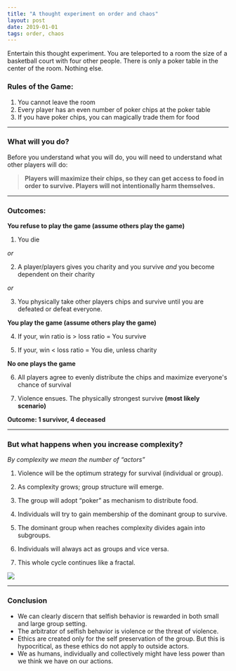 ```yaml
---
title: "A thought experiment on order and chaos"
layout: post
date: 2019-01-01
tags: order, chaos
---
```


Entertain this thought experiment. You are teleported to a room the size of a
basketball court with four other people. There is only a poker table in the
center of the room. Nothing else.

### **Rules of the Game:**

1.  You cannot leave the room
1.  Every player has an even number of poker chips at the poker table
1.  If you have poker chips, you can magically trade them for food

*****

### **What will you do?**

Before you understand what you will do, you will need to understand what other
players will do:

> **Players will maximize their chips, so they can get access to food in order to
> survive. Players will not intentionally harm themselves.**

*****

### **Outcomes:**

**You refuse to play the game (assume others play the game)**

1.  You die

*or*

2. A player/players gives you charity and you survive *and* you become dependent
on their charity

*or*

3. You physically take other players chips and survive until you are defeated or
defeat everyone.

**You play the game (assume others play the game)**

4. If your, win ratio is > loss ratio = You survive

5. If your, win < loss ratio = You die, unless charity

**No one plays the game**

6. All players agree to evenly distribute the chips and maximize everyone's
chance of survival

7. Violence ensues. The physically strongest survive **(most likely scenario)**

**Outcome: 1 survivor, 4 deceased**

*****

### **But what happens when you increase complexity?**

*By complexity we mean the number of “actors”*

1.  Violence will be the optimum strategy for survival (individual or group).

2. As complexity grows; group structure will emerge.

3. The group will adopt “poker” as mechanism to distribute food.

4. Individuals will try to gain membership of the dominant group to survive.

5. The dominant group when reaches complexity divides again into subgroups.

6. Individuals will always act as groups and vice versa.

7. This whole cycle continues like a fractal.

![](https://cdn-images-1.medium.com/max/800/1*BdK1VcgeGYUjojY-q3Ebfw.jpeg)
<span class="figcaption_hack"></span>

*****

### Conclusion

* We can clearly discern that selfish behavior is rewarded in both small and large
group setting.
* The arbitrator of selfish behavior is violence or the threat of violence.
* Ethics are created only for the self preservation of the group. But this is
hypocritical, as these ethics do not apply to outside actors.
* We as humans, individually and collectively might have less power than we think
we have on our actions.
